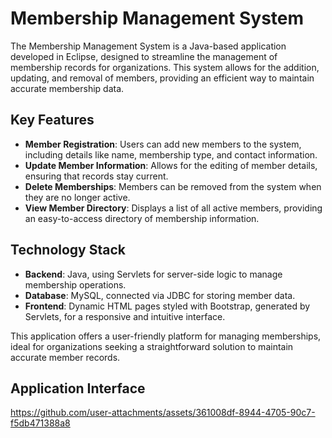 # Membership Management System

The Membership Management System is a Java-based application developed in Eclipse, designed to streamline the management of membership records for organizations. This system allows for the addition, updating, and removal of members, providing an efficient way to maintain accurate membership data.

## Key Features
- **Member Registration**: Users can add new members to the system, including details like name, membership type, and contact information.
- **Update Member Information**: Allows for the editing of member details, ensuring that records stay current.
- **Delete Memberships**: Members can be removed from the system when they are no longer active.
- **View Member Directory**: Displays a list of all active members, providing an easy-to-access directory of membership information.

## Technology Stack
- **Backend**: Java, using Servlets for server-side logic to manage membership operations.
- **Database**: MySQL, connected via JDBC for storing member data.
- **Frontend**: Dynamic HTML pages styled with Bootstrap, generated by Servlets, for a responsive and intuitive interface.

This application offers a user-friendly platform for managing memberships, ideal for organizations seeking a straightforward solution to maintain accurate member records.

## Application Interface



https://github.com/user-attachments/assets/361008df-8944-4705-90c7-f5db471388a8

